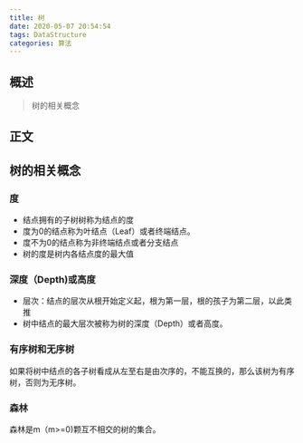 ```yaml
---
title: 树
date: 2020-05-07 20:54:54
tags: DataStructure
categories: 算法
---
```


## 概述

> 树的相关概念

<!--more-->

## 正文

## 树的相关概念

### 度

- 结点拥有的子树树称为结点的度
- 度为0的结点称为叶结点（Leaf）或者终端结点。
- 度不为0的结点称为非终端结点或者分支结点
- 树的度是树内各结点度的最大值

### 深度（Depth)或高度

- 层次：结点的层次从根开始定义起，根为第一层，根的孩子为第二层，以此类推
- 树中结点的最大层次被称为树的深度（Depth）或者高度。

### 有序树和无序树

如果将树中结点的各子树看成从左至右是由次序的，不能互换的，那么该树为有序树，否则为无序树。

### 森林

森林是m（m>=0)颗互不相交的树的集合。